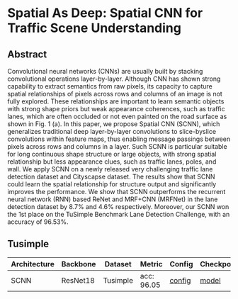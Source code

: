 # Spatial As Deep: Spatial CNN for Traffic Scene Understanding 

## Abstract
Convolutional neural networks (CNNs) are usually built by stacking convolutional operations layer-by-layer. Although CNN has shown strong capability to extract semantics from raw pixels, its capacity to capture spatial relationships of pixels across rows and columns of an image is not fully explored. These relationships are important to learn semantic objects with strong shape priors but weak appearance coherences, such as traffic lanes, which are often occluded or not even painted on the road surface as shown in Fig. 1 (a). In this paper, we propose Spatial CNN (SCNN), which generalizes traditional deep layer-by-layer convolutions to slice-byslice convolutions within feature maps, thus enabling message passings between pixels across rows and columns in a layer. Such SCNN is particular suitable for long continuous shape structure or large objects, with strong spatial relationship but less appearance clues, such as traffic lanes, poles, and wall. We apply SCNN on a newly released very challenging traffic lane detection dataset and Cityscapse dataset. The results show that SCNN could learn the spatial relationship for structure output and significantly improves the performance. We show that SCNN outperforms the recurrent neural network (RNN) based ReNet and MRF+CNN (MRFNet) in the lane detection dataset by 8.7% and 4.6% respectively. Moreover, our SCNN won the 1st place on the TuSimple Benchmark Lane Detection Challenge, with an accuracy of 96.53%.

## Tusimple
| Architecture| Backbone |Dataset | Metric | Config| Checkpoints  |
|-------------|----------|--------|--------|-------|--------------|
| SCNN       | ResNet18 | Tusimple |acc: 96.05| [config](https://github.com/zkyseu/PPlanedet/blob/main/configs/scnn/resnet50_tusimple.yaml)  | [model](https://github.com/Turoad/lanedet/releases/download/1.0/scnn_r18_tusimple.zip)|
